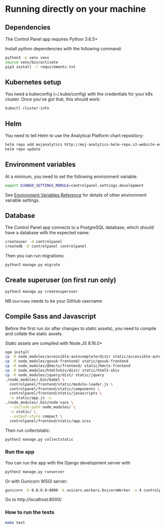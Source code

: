 # Running directly on your machine


## Dependencies

The Control Panel app requires Python 3.6.5+

Install python dependencies with the following command:
```sh
python3 -m venv venv
source venv/bin/activate
pip3 install -r requirements.txt
```


## Kubernetes setup

You need a kubeconfig (~/.kube/config) with the credentials for your k8s cluster. Once you've got that, this should work:
```sh
kubectl cluster-info
```


## Helm

You need to tell Helm to use the Analytical Platform chart repository:
```sh
helm repo add mojanalytics http://moj-analytics-helm-repo.s3-website-eu-west-1.amazonaws.com
helm repo update
```


## <a name="env"></a>Environment variables

At a mininum, you need to set the following environment variable:
```sh
export DJANGO_SETTINGS_MODULE=controlpanel.settings.development
```

See [Environment Variables Reference](environment.md) for details of other
environment variable settings.


## Database

The Control Panel app connects to a PostgreSQL database, which should have a database with the expected name:
```sh
createuser -d controlpanel
createdb -U controlpanel controlpanel
```

Then you can run migrations:
```sh
python3 manage.py migrate
```


## Create superuser (on first run only)

```sh
python3 manage.py createsuperuser
```
NB `Username` needs to be your GitHub username


## Compile Sass and Javascript

Before the first run (or after changes to static assets), you need to compile
and collate the static assets.

Static assets are compiled with Node.JS 8.16.0+

```sh
npm install
cp -R node_modules/accessible-autocomplete/dist/ static/accessible-autocomplete
cp -R node_modules/govuk-frontend/ static/govuk-frontend
cp -R node_modules/@hmcts/frontend/ static/hmcts-frontend
cp -R node_modules/html5shiv/dist/ static/html5-shiv
cp -R node_modules/jquery/dist/ static/jquery
./node_modules/.bin/babel \
  controlpanel/frontend/static/module-loader.js \
  controlpanel/frontend/static/components \
  controlpanel/frontend/static/javascripts \
  -o static/app.js -s
./node_modules/.bin/node-sass \
  --include-path node_modules/ \
  -o static/ \
  --output-style compact \
  controlpanel/frontend/static/app.scss
```

Then run collectstatic:
```sh
python3 manage.py collectstatic
```


### Run the app

You can run the app with the Django development server with
```sh
python3 manage.py runserver
```
Or with Gunicorn WSGI server:
```sh
gunicorn -b 0.0.0.0:8000 -k uvicorn.workers.UvicornWorker -w 4 controlpanel.asgi:application
```
Go to http://localhost:8000/


### How to run the tests

```sh
make test
```
